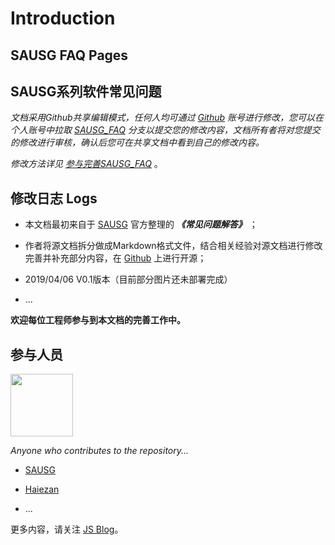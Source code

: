 # Introduction

## SAUSG FAQ Pages

## SAUSG系列软件常见问题

*文档采用Github共享编辑模式，任何人均可通过 [Github](https://github.com) 账号进行修改，您可以在个人账号中拉取 [SAUSG_FAQ](https://github.com/Haiezan/SAUSG_FAQ) 分支以提交您的修改内容，文档所有者将对您提交的修改进行审核，确认后您可在共享文档中看到自己的修改内容。*

*修改方法详见 [参与完善SAUSG_FAQ](./0.帮助/0.1.参与完善SAUSG_FAQ.md)* 。

## 修改日志 Logs

* 本文档最初来自于 [SAUSG](http://www.sausg.cn/) 官方整理的 ***《常见问题解答》*** ；

* 作者将源文档拆分做成Markdown格式文件，结合相关经验对源文档进行修改完善并补充部分内容，在 [Github](https://github.com) 上进行开源；

* 2019/04/06 V0.1版本（目前部分图片还未部署完成）

* ...

**欢迎每位工程师参与到本文档的完善工作中。**

## 参与人员

<img src="https://www.sycol.com/wp-content/uploads/2015/06/b26d81fe08b7e9fb4df7982f13fc6a4f.png" width="100" height="100">

*Anyone who contributes to the repository...*

* [SAUSG](http://www.sausg.cn/)

* [Haiezan](https://github.com/Haiezan)

* ...

更多内容，请关注 [JS Blog](https://haiezan.github.io/)。
